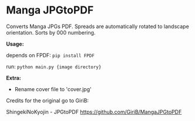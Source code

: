 Manga JPGtoPDF
===========================



Converts Manga JPGs PDF. Spreads are automatically rotated to landscape orientation. Sorts by 000 numbering.

**Usage:**

depends on FPDF:
`pip install FPDF`

run: 
`python main.py {image directory}`

**Extra:**

- Rename cover file to 'cover.jpg'

Credits for the original go to GiriB:

ShingekiNoKyojin - JPGtoPDF
https://github.com/GiriB/MangaJPGtoPDF
